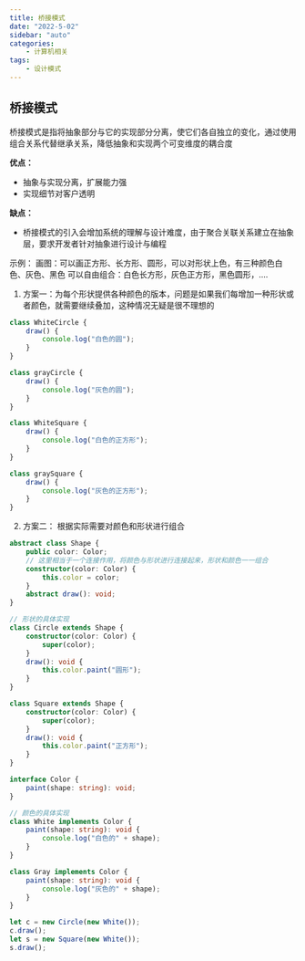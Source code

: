 ```yaml
---
title: 桥接模式
date: "2022-5-02"
sidebar: "auto"
categories:
    - 计算机相关
tags:
    - 设计模式
---
```


## 桥接模式

桥接模式是指将抽象部分与它的实现部分分离，使它们各自独立的变化，通过使用组合关系代替继承关系，降低抽象和实现两个可变维度的耦合度

**优点：**

-   抽象与实现分离，扩展能力强
-   实现细节对客户透明

**缺点：**

-   桥接模式的引入会增加系统的理解与设计难度，由于聚合关联关系建立在抽象层，要求开发者针对抽象进行设计与编程

示例：
画图：可以画正方形、长方形、圆形，可以对形状上色，有三种颜色白色、灰色、黑色
可以自由组合：白色长方形，灰色正方形，黑色圆形，....

1. 方案一：为每个形状提供各种颜色的版本，问题是如果我们每增加一种形状或者颜色，就需要继续叠加，这种情况无疑是很不理想的

```js
class WhiteCircle {
    draw() {
        console.log("白色的圆");
    }
}

class grayCircle {
    draw() {
        console.log("灰色的圆");
    }
}

class WhiteSquare {
    draw() {
        console.log("白色的正方形");
    }
}

class graySquare {
    draw() {
        console.log("灰色的正方形");
    }
}
```

2. 方案二： 根据实际需要对颜色和形状进行组合

```ts
abstract class Shape {
    public color: Color;
    // 这里相当于一个连接作用，将颜色与形状进行连接起来，形状和颜色一一组合
    constructor(color: Color) {
        this.color = color;
    }
    abstract draw(): void;
}

// 形状的具体实现
class Circle extends Shape {
    constructor(color: Color) {
        super(color);
    }
    draw(): void {
        this.color.paint("圆形");
    }
}

class Square extends Shape {
    constructor(color: Color) {
        super(color);
    }
    draw(): void {
        this.color.paint("正方形");
    }
}

interface Color {
    paint(shape: string): void;
}

// 颜色的具体实现
class White implements Color {
    paint(shape: string): void {
        console.log("白色的" + shape);
    }
}

class Gray implements Color {
    paint(shape: string): void {
        console.log("灰色的" + shape);
    }
}

let c = new Circle(new White());
c.draw();
let s = new Square(new White());
s.draw();
```

